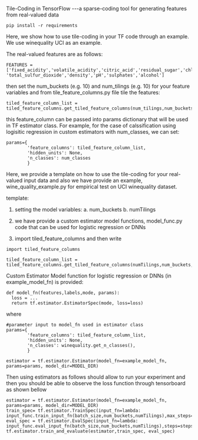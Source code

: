 Tile-Coding in TensorFlow ---a sparse-coding tool for generating features from real-valued data

```
pip install -r requirements
```

Here, we show how to use tile-coding in your TF code through an example. We use winequality UCI as an example.

The real-valued features are as follows:

```
FEATURES = ['fixed_acidity','volatile_acidity','citric_acid','residual_sugar','chlorides','free_sulfur_dioxide', 'total_sulfur_dioxide','density','pH','sulphates','alcohol']
```

then set the num_buckets (e.g. 10) and num_tilings (e.g. 10) for your feature variables and from tile_feature_columns.py file tile the features:

```
tiled_feature_column_list = tiled_feature_columns.get_tiled_feature_columns(num_tilings,num_buckets,FEATURES)
```

this feature_column can be passed into params dictionary that will be used in TF estimator class. For example, for the case of calssification using
logisitic regression in custom estimators with num_classes, we can set:

```
params={
        'feature_columns': tiled_feature_column_list,
        'hidden_units': None,
        'n_classes': num_classes
        }
```


Here, we provide a template on how to use the tile-coding for your real-valued input data and also we have provide an example, wine_quality_example.py for empirical
test on UCI winequality dataset.

template:

1. setting the model variables:
a. num_buckets
b. numTilings

2. we have provide a custom estimator model functions,  model_func.py code that can be used for logistic regression or DNNs

3. import tiled_feature_columns and then write


```
import tiled_feature_columns 

tiled_feature_column_list = tiled_feature_columns.get_tiled_feature_columns(numTilings,num_buckets,FEATURES)
```
Custom Estimator Model function for logistic regression or DNNs (in example_model_fn) is provided:

```
def model_fn(features,labels,mode, params):
  loss = ...
  return tf.estimator.EstimatorSpec(mode, loss=loss)
```

where

```
#parameter input to model_fn used in estimator class
params={
        'feature_columns': tiled_feature_column_list,
        'hidden_units': None,
        'n_classes': winequality.get_n_classes(),
        }

estimator = tf.estimator.Estimator(model_fn=example_model_fn, params=params, model_dir=MODEL_DIR)
```

Then using estimators as follows should allow to run your experiment and then you should be able to observe the loss function through tensorboard as shown bellow

```
estimator = tf.estimator.Estimator(model_fn=example_model_fn, params=params, model_dir=MODEL_DIR)
train_spec= tf.estimator.TrainSpec(input_fn=lambda: input_func.train_input_fn(batch_size,num_buckets,numTilings),max_steps=max_steps)
eval_spec = tf.estimator.EvalSpec(input_fn=lambda: input_func.eval_input_fn(batch_size,num_buckets,numTilings),steps=steps,start_delay_secs=0,throttle_secs=30)
tf.estimator.train_and_evaluate(estimator,train_spec, eval_spec)
```
